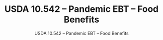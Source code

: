 ---
layout: resources-landing
title: "USDA 10.542 &ndash; Pandemic EBT &ndash; Food Benefits"
subtitle: "USDA 10.542 &ndash; Pandemic EBT &ndash; Food Benefits"
doc-link: ../assets/files/USDA 10.542 Pandemic EBT-Food Benefits ADD2.pdf
filters: federal-financial-assistance coffa compliance-supplement 2021
fiscal_year: 2021
---